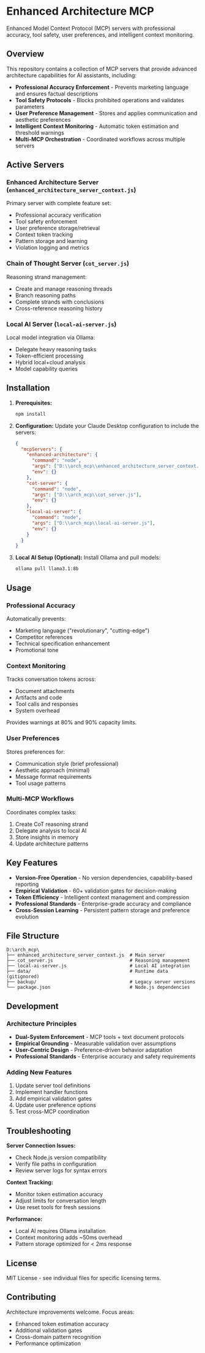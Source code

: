 # Enhanced Architecture MCP

Enhanced Model Context Protocol (MCP) servers with professional accuracy, tool safety, user preferences, and intelligent context monitoring.

## Overview

This repository contains a collection of MCP servers that provide advanced architecture capabilities for AI assistants, including:

- **Professional Accuracy Enforcement** - Prevents marketing language and ensures factual descriptions
- **Tool Safety Protocols** - Blocks prohibited operations and validates parameters
- **User Preference Management** - Stores and applies communication and aesthetic preferences
- **Intelligent Context Monitoring** - Automatic token estimation and threshold warnings
- **Multi-MCP Orchestration** - Coordinated workflows across multiple servers

## Active Servers

### Enhanced Architecture Server (`enhanced_architecture_server_context.js`)
Primary server with complete feature set:
- Professional accuracy verification
- Tool safety enforcement  
- User preference storage/retrieval
- Context token tracking
- Pattern storage and learning
- Violation logging and metrics

### Chain of Thought Server (`cot_server.js`)
Reasoning strand management:
- Create and manage reasoning threads
- Branch reasoning paths
- Complete strands with conclusions
- Cross-reference reasoning history

### Local AI Server (`local-ai-server.js`)
Local model integration via Ollama:
- Delegate heavy reasoning tasks
- Token-efficient processing
- Hybrid local+cloud analysis
- Model capability queries

## Installation

1. **Prerequisites:**
   ```bash
   npm install
   ```

2. **Configuration:**
   Update your Claude Desktop configuration to include the servers:
   ```json
   {
     "mcpServers": {
       "enhanced-architecture": {
         "command": "node",
         "args": ["D:\\arch_mcp\\enhanced_architecture_server_context.js"],
         "env": {}
       },
       "cot-server": {
         "command": "node", 
         "args": ["D:\\arch_mcp\\cot_server.js"],
         "env": {}
       },
       "local-ai-server": {
         "command": "node",
         "args": ["D:\\arch_mcp\\local-ai-server.js"],
         "env": {}
       }
     }
   }
   ```

3. **Local AI Setup (Optional):**
   Install Ollama and pull models:
   ```bash
   ollama pull llama3.1:8b
   ```

## Usage

### Professional Accuracy
Automatically prevents:
- Marketing language ("revolutionary", "cutting-edge")
- Competitor references
- Technical specification enhancement
- Promotional tone

### Context Monitoring
Tracks conversation tokens across:
- Document attachments
- Artifacts and code
- Tool calls and responses
- System overhead

Provides warnings at 80% and 90% capacity limits.

### User Preferences
Stores preferences for:
- Communication style (brief professional)
- Aesthetic approach (minimal)
- Message format requirements
- Tool usage patterns

### Multi-MCP Workflows
Coordinates complex tasks:
1. Create CoT reasoning strand
2. Delegate analysis to local AI
3. Store insights in memory
4. Update architecture patterns

## Key Features

- **Version-Free Operation** - No version dependencies, capability-based reporting
- **Empirical Validation** - 60+ validation gates for decision-making
- **Token Efficiency** - Intelligent context management and compression
- **Professional Standards** - Enterprise-grade accuracy and compliance
- **Cross-Session Learning** - Persistent pattern storage and preference evolution

## File Structure

```
D:\arch_mcp\
├── enhanced_architecture_server_context.js  # Main server
├── cot_server.js                            # Reasoning management
├── local-ai-server.js                       # Local AI integration
├── data/                                    # Runtime data (gitignored)
├── backup/                                  # Legacy server versions
└── package.json                             # Node.js dependencies
```

## Development

### Architecture Principles
- **Dual-System Enforcement** - MCP tools + text document protocols
- **Empirical Grounding** - Measurable validation over assumptions
- **User-Centric Design** - Preference-driven behavior adaptation
- **Professional Standards** - Enterprise accuracy and safety requirements

### Adding New Features
1. Update server tool definitions
2. Implement handler functions
3. Add empirical validation gates
4. Update user preference options
5. Test cross-MCP coordination

## Troubleshooting

**Server Connection Issues:**
- Check Node.js version compatibility
- Verify file paths in configuration
- Review server logs for syntax errors

**Context Tracking:**
- Monitor token estimation accuracy
- Adjust limits for conversation length
- Use reset tools for fresh sessions

**Performance:**
- Local AI requires Ollama installation
- Context monitoring adds ~50ms overhead
- Pattern storage optimized for < 2ms response

## License

MIT License - see individual files for specific licensing terms.

## Contributing

Architecture improvements welcome. Focus areas:
- Enhanced token estimation accuracy
- Additional validation gates
- Cross-domain pattern recognition
- Performance optimization